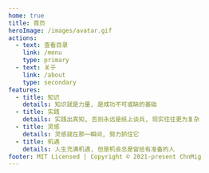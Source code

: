 ```yaml
---
home: true
title: 首页
heroImage: /images/avatar.gif
actions:
  - text: 查看目录
    link: /menu
    type: primary
  - text: 关于
    link: /about
    type: secondary
features:
  - title: 知识
    details: 知识就是力量, 是成功不可或缺的基础
  - title: 实践
    details: 实践出真知, 否则永远是纸上谈兵, 现实往往更为复杂
  - title: 灵感
    details: 灵感就在那一瞬间, 努力抓住它
  - title: 机遇
    details: 人生充满机遇, 但是机会总是留给有准备的人
footer: MIT Licensed | Copyright © 2021-present ChnMig
---
```

